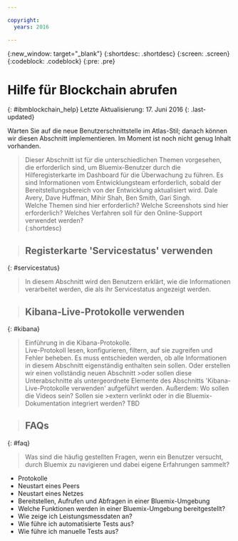 ```yaml
---

copyright:
  years: 2016

---
```


{:new_window: target="_blank"}
{:shortdesc: .shortdesc}
{:screen: .screen}
{:codeblock: .codeblock}
{:pre: .pre}

# Hilfe für Blockchain abrufen
{: #ibmblockchain_help}
Letzte Aktualisierung: 17. Juni 2016
{: .last-updated}

Warten Sie auf die neue Benutzerschnittstelle im Atlas-Stil; danach können wir diesen Abschnitt implementieren.  Im Moment ist noch nicht genug Inhalt vorhanden.

>Dieser Abschnitt ist für die unterschiedlichen Themen vorgesehen, die erforderlich sind, um Bluemix-Benutzer durch die Hilferegisterkarte im Dashboard für die Überwachung zu führen.
Es sind Informationen vom Entwicklungsteam erforderlich, sobald der Bereitstellungsbereich von der Entwicklung aktualisiert wird.  Dale Avery, Dave Huffman, Mihir Shah, Ben Smith, Gari Singh.  
Welche Themen sind hier erforderlich?  Welche Screenshots sind hier erforderlich?  Welches Verfahren soll für den Online-Support verwendet werden?  
{:shortdesc}

>## Registerkarte 'Servicestatus' verwenden
{: #servicestatus}

>In diesem Abschnitt wird den Benutzern erklärt, wie die Informationen verarbeitet werden, die als ihr Servicestatus angezeigt werden.  

>## Kibana-Live-Protokolle verwenden
{: #kibana}

>Einführung in die Kibana-Protokolle.  
>Live-Protokoll lesen, konfigurieren, filtern, auf sie zugreifen und Fehler beheben.
>Es muss entschieden werden, ob alle Informationen in diesem Abschnitt eigenständig enthalten sein sollen.  Oder erstellen wir einen vollständig neuen Abschnitt >oder sollen diese Unterabschnitte als untergeordnete Elemente des Abschnitts 'Kibana-Live-Protokolle verwenden' aufgeführt werden.  Außerdem: Wo sollen die Videos sein?  Sollen sie >extern verlinkt oder in die Bluemix-Dokumentation integriert werden?  TBD

>## FAQs
{: #faq}

>Was sind die häufig gestellten Fragen, wenn ein Benutzer versucht, durch Bluemix zu navigieren und dabei eigene Erfahrungen sammelt?
* Protokolle
* Neustart eines Peers 
* Neustart eines Netzes
* Bereitstellen, Aufrufen und Abfragen in einer Bluemix-Umgebung
* Welche Funktionen werden in einer Bluemix-Umgebung bereitgestellt?
* Wie zeige ich Leistungsmessdaten an?
* Wie führe ich automatisierte Tests aus?
* Wie führe ich manuelle Tests aus?
